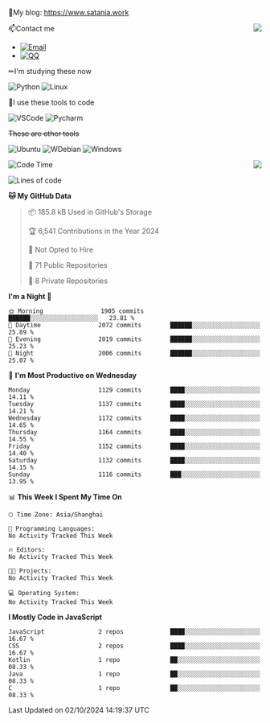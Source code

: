📰My blog: https://www.satania.work

<img align="right" src="https://github-readme-stats.vercel.app/api/top-langs/?username=Katriell"/>

📫Contact me

* [![Email](https://img.shields.io/badge/Email-Iris@satania.work-1?style=social&logoColor=fff)](mailto:Iris@satania.work)
* [![QQ](https://img.shields.io/badge/QQ-2088839458-1?style=social&logoColor=fff)](tencent://AddContact/?fromId=45&fromSubId=1&subcmd=all&uin=2088839458&website=www.oicqzone.com)

✏I'm studying these now

![Python](https://img.shields.io/badge/-Python-blue?style=flat-square&logo=Python&logoColor=fff)
![Linux](https://img.shields.io/badge/-Linux-black?style=flat-square&logo=Linux&logoColor=fff)

🔨I use these tools to code

![VSCode](https://img.shields.io/badge/-VSCode-blue?style=flat-square&logo=visualstudiocode&logoColor=fff)
![Pycharm](https://img.shields.io/badge/-Pycharm-green?style=flat-square&logo=pycharm&logoColor=fff)

 ~~These are other tools~~

![Ubuntu](https://img.shields.io/badge/-Ubuntu-orange?style=flat-square&logo=Ubuntu&logoColor=fff)
![WDebian](https://img.shields.io/badge/-Debian-blue?style=flat-square&logo=Debian&logoColor=fff)
![Windows](https://img.shields.io/badge/-Windows-blue?style=flat-square&logo=Windows&logoColor=fff)


<img align="right" src="https://github-readme-stats-beta-amber-44.vercel.app/api?username=Katriell&show_icons=true&role=OWNER,ORGANIZATION_MEMBER,COLLABORATOR&locale=zh-my"/>

<!--START_SECTION:waka-->
![Code Time](http://img.shields.io/badge/Code%20Time-21%20mins-blue)

![Lines of code](https://img.shields.io/badge/From%20Hello%20World%20I%27ve%20Written-17.0%20thousand%20lines%20of%20code-blue)

**🐱 My GitHub Data** 

> 📦 185.8 kB Used in GitHub's Storage 
 > 
> 🏆 6,541 Contributions in the Year 2024
 > 
> 🚫 Not Opted to Hire
 > 
> 📜 71 Public Repositories 
 > 
> 🔑 8 Private Repositories 
 > 
**I'm a Night 🦉** 

```text
🌞 Morning                1905 commits        ██████░░░░░░░░░░░░░░░░░░░   23.81 % 
🌆 Daytime                2072 commits        ██████░░░░░░░░░░░░░░░░░░░   25.89 % 
🌃 Evening                2019 commits        ██████░░░░░░░░░░░░░░░░░░░   25.23 % 
🌙 Night                  2006 commits        ██████░░░░░░░░░░░░░░░░░░░   25.07 % 
```
📅 **I'm Most Productive on Wednesday** 

```text
Monday                   1129 commits        ████░░░░░░░░░░░░░░░░░░░░░   14.11 % 
Tuesday                  1137 commits        ████░░░░░░░░░░░░░░░░░░░░░   14.21 % 
Wednesday                1172 commits        ████░░░░░░░░░░░░░░░░░░░░░   14.65 % 
Thursday                 1164 commits        ████░░░░░░░░░░░░░░░░░░░░░   14.55 % 
Friday                   1152 commits        ████░░░░░░░░░░░░░░░░░░░░░   14.40 % 
Saturday                 1132 commits        ████░░░░░░░░░░░░░░░░░░░░░   14.15 % 
Sunday                   1116 commits        ███░░░░░░░░░░░░░░░░░░░░░░   13.95 % 
```


📊 **This Week I Spent My Time On** 

```text
🕑︎ Time Zone: Asia/Shanghai

💬 Programming Languages: 
No Activity Tracked This Week

🔥 Editors: 
No Activity Tracked This Week

🐱‍💻 Projects: 
No Activity Tracked This Week

💻 Operating System: 
No Activity Tracked This Week
```

**I Mostly Code in JavaScript** 

```text
JavaScript               2 repos             ████░░░░░░░░░░░░░░░░░░░░░   16.67 % 
CSS                      2 repos             ████░░░░░░░░░░░░░░░░░░░░░   16.67 % 
Kotlin                   1 repo              ██░░░░░░░░░░░░░░░░░░░░░░░   08.33 % 
Java                     1 repo              ██░░░░░░░░░░░░░░░░░░░░░░░   08.33 % 
C                        1 repo              ██░░░░░░░░░░░░░░░░░░░░░░░   08.33 % 
```




 Last Updated on 02/10/2024 14:19:37 UTC
<!--END_SECTION:waka-->

